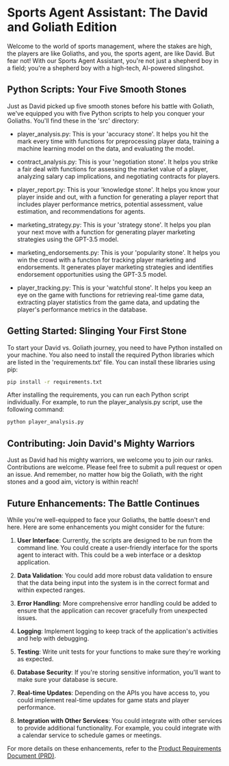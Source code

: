 # Sports Agent Assistant: The David and Goliath Edition

Welcome to the world of sports management, where the stakes are high, the players are like Goliaths, and you, the sports agent, are like David. But fear not! With our Sports Agent Assistant, you're not just a shepherd boy in a field; you're a shepherd boy with a high-tech, AI-powered slingshot.

## Python Scripts: Your Five Smooth Stones

Just as David picked up five smooth stones before his battle with Goliath, we've equipped you with five Python scripts to help you conquer your Goliaths. You'll find these in the 'src' directory:

- player_analysis.py: This is your 'accuracy stone'. It helps you hit the mark every time with functions for preprocessing player data, training a machine learning model on the data, and evaluating the model.

- contract_analysis.py: This is your 'negotiation stone'. It helps you strike a fair deal with functions for assessing the market value of a player, analyzing salary cap implications, and negotiating contracts for players.

- player_report.py: This is your 'knowledge stone'. It helps you know your player inside and out, with a function for generating a player report that includes player performance metrics, potential assessment, value estimation, and recommendations for agents.

- marketing_strategy.py: This is your 'strategy stone'. It helps you plan your next move with a function for generating player marketing strategies using the GPT-3.5 model.

- marketing_endorsements.py: This is your 'popularity stone'. It helps you win the crowd with a function for tracking player marketing and endorsements. It generates player marketing strategies and identifies endorsement opportunities using the GPT-3.5 model.

- player_tracking.py: This is your 'watchful stone'. It helps you keep an eye on the game with functions for retrieving real-time game data, extracting player statistics from the game data, and updating the player's performance metrics in the database.

## Getting Started: Slinging Your First Stone

To start your David vs. Goliath journey, you need to have Python installed on your machine. You also need to install the required Python libraries which are listed in the 'requirements.txt' file. You can install these libraries using pip:

```bash
pip install -r requirements.txt
```

After installing the requirements, you can run each Python script individually. For example, to run the player_analysis.py script, use the following command:

```bash
python player_analysis.py
```

## Contributing: Join David's Mighty Warriors

Just as David had his mighty warriors, we welcome you to join our ranks. Contributions are welcome. Please feel free to submit a pull request or open an issue. And remember, no matter how big the Goliath, with the right stones and a good aim, victory is within reach!

## Future Enhancements: The Battle Continues

While you're well-equipped to face your Goliaths, the battle doesn't end here. Here are some enhancements you might consider for the future:

1. **User Interface**: Currently, the scripts are designed to be run from the command line. You could create a user-friendly interface for the sports agent to interact with. This could be a web interface or a desktop application.

2. **Data Validation**: You could add more robust data validation to ensure that the data being input into the system is in the correct format and within expected ranges.

3. **Error Handling**: More comprehensive error handling could be added to ensure that the application can recover gracefully from unexpected issues.

4. **Logging**: Implement logging to keep track of the application's activities and help with debugging.

5. **Testing**: Write unit tests for your functions to make sure they're working as expected.

6. **Database Security**: If you're storing sensitive information, you'll want to make sure your database is secure.

7. **Real-time Updates**: Depending on the APIs you have access to, you could implement real-time updates for game stats and player performance.

8. **Integration with Other Services**: You could integrate with other services to provide additional functionality. For example, you could integrate with a calendar service to schedule games or meetings.

For more details on these enhancements, refer to the [Product Requirements Document (PRD)](PRD.md).